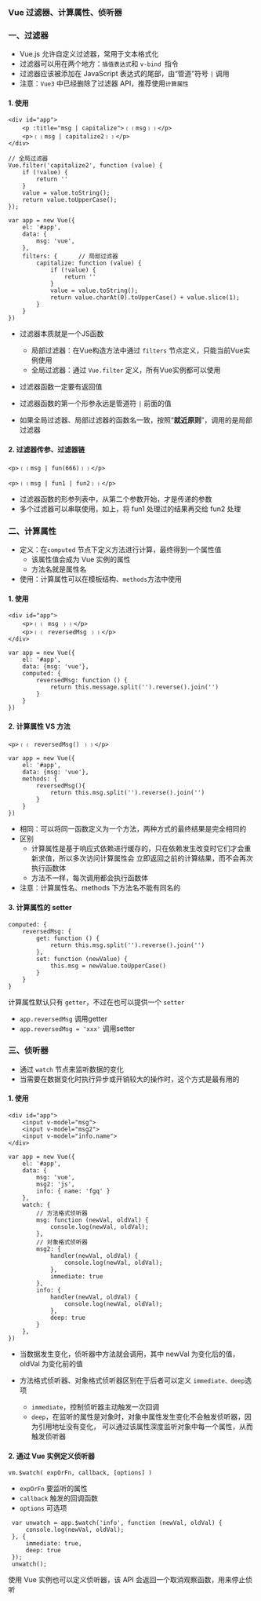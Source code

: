 ### Vue 过滤器、计算属性、侦听器
### 一、过滤器
* Vue.js 允许自定义过滤器，常用于文本格式化  
* 过滤器可以用在两个地方：`插值表达式`和 `v-bind `指令 
* 过滤器应该被添加在 JavaScript 表达式的尾部，由“管道”符号 `|` 调用
* 注意：`Vue3` 中已经删除了过滤器 API，推荐使用`计算属性`

#### 1. 使用
```
<div id="app">
    <p :title="msg | capitalize">﹛﹛msg﹜﹜</p>
    <p>﹛﹛msg | capitalize2﹜﹜</p>
</div>

// 全局过滤器
Vue.filter('capitalize2', function (value) {
    if (!value) {
        return ''
    }
    value = value.toString();
    return value.toUpperCase();
});

var app = new Vue({
    el: '#app',
    data: {
        msg: 'vue',
    },
    filters: {      // 局部过滤器
        capitalize: function (value) {
            if (!value) {
                return ''
            }
            value = value.toString();
            return value.charAt(0).toUpperCase() + value.slice(1);
        }
    }
})
```

* 过滤器本质就是一个JS函数
  * 局部过滤器：在Vue构造方法中通过 `filters` 节点定义，只能当前Vue实例使用
  * 全局过滤器：通过 `Vue.filter` 定义，所有Vue实例都可以使用
  
* 过滤器函数一定要有返回值

* 过滤器函数的第一个形参永远是管道符 `|` 前面的值

* 如果全局过滤器、局部过滤器的函数名一致，按照“**就近原则**”，调用的是局部过滤器


#### 2. 过滤器传参、过滤器链
```
<p>﹛﹛msg | fun(666)﹜﹜</p>

<p>﹛﹛msg | fun1 | fun2﹜﹜</p>
```

* 过滤器函数的形参列表中，从第二个参数开始，才是传递的参数
* 多个过滤器可以串联使用，如上，将 fun1 处理过的结果再交给 fun2 处理





### 二、计算属性
* 定义：在`computed` 节点下定义方法进行计算，最终得到一个属性值
  * 该属性值会成为 Vue 实例的属性
  * 方法名就是属性名
* 使用：计算属性可以在模板结构、`methods`方法中使用

#### 1. 使用
```
<div id="app">
    <p>﹛﹛ msg ﹜﹜</p>
    <p>﹛﹛ reversedMsg ﹜﹜</p>
</div>
    
var app = new Vue({
    el: '#app',
    data: {msg: 'vue'},
    computed: {
        reversedMsg: function () { 
            return this.message.split('').reverse().join('')
        }
    }
})
```

#### 2. 计算属性 VS 方法
```
<p>﹛﹛ reversedMsg() ﹜﹜</p>

var app = new Vue({
    el: '#app',
    data: {msg: 'vue'},
    methods: {
        reversedMsg(){
            return this.msg.split('').reverse().join('')
        }
    }
})
```

* 相同：可以将同一函数定义为一个方法，两种方式的最终结果是完全相同的
* 区别
    * 计算属性是基于响应式依赖进行缓存的，只在依赖发生改变时它们才会重新求值，所以多次访问计算属性会
立即返回之前的计算结果，而不会再次执行函数体
    * 方法不一样，每次调用都会执行函数体
* 注意：计算属性名、methods 下方法名不能有同名的

#### 3. 计算属性的 setter
```
computed: {
    reversedMsg: {
        get: function () {
            return this.msg.split('').reverse().join('')
        },
        set: function (newValue) {
            this.msg = newValue.toUpperCase()
        }
    }
}
```

计算属性默认只有 `getter`，不过在也可以提供一个 `setter`
* `app.reversedMsg` 调用getter
* `app.reversedMsg = 'xxx'` 调用setter






### 三、侦听器
* 通过 `watch` 节点来监听数据的变化
* 当需要在数据变化时执行异步或开销较大的操作时，这个方式是最有用的

#### 1. 使用
```
<div id="app">
    <input v-model="msg">
    <input v-model="msg2">
    <input v-model="info.name">
</div>
    
var app = new Vue({
    el: '#app',
    data: {
        msg: 'vue',
        msg2: 'js',
        info: { name: 'fgq' }
    },
    watch: {
        // 方法格式侦听器
        msg: function (newVal, oldVal) {
            console.log(newVal, oldVal);
        },
        // 对象格式侦听器
        msg2: {
            handler(newVal, oldVal) {
                console.log(newVal, oldVal);
            },
            immediate: true 
        },
        info: {
            handler(newVal, oldVal) {
                console.log(newVal, oldVal);
            },
            deep: true
        }
    },
})
```

* 当数据发生变化，侦听器中方法就会调用，其中 newVal 为变化后的值， oldVal 为变化前的值

* 方法格式侦听器、对象格式侦听器区别在于后者可以定义 `immediate、deep`选项
    * `immediate`，控制侦听器主动触发一次回调
    * `deep`，在监听的属性是对象时，对象中属性发生变化不会触发侦听器，因为引用地址没有变化，
    可以通过该属性深度监听对象中每一个属性，从而触发侦听器
    

#### 2. 通过 Vue 实例定义侦听器
`vm.$watch( expOrFn, callback, [options] )`

* `expOrFn` 要监听的属性
* `callback` 触发的回调函数
* `options` 可选项

```
 var unwatch = app.$watch('info', function (newVal, oldVal) {
     console.log(newVal, oldVal);
 }, {
     immediate: true,
     deep: true
 });
 unwatch();
```

使用 Vue 实例也可以定义侦听器，该 API 会返回一个取消观察函数，用来停止侦听
 
